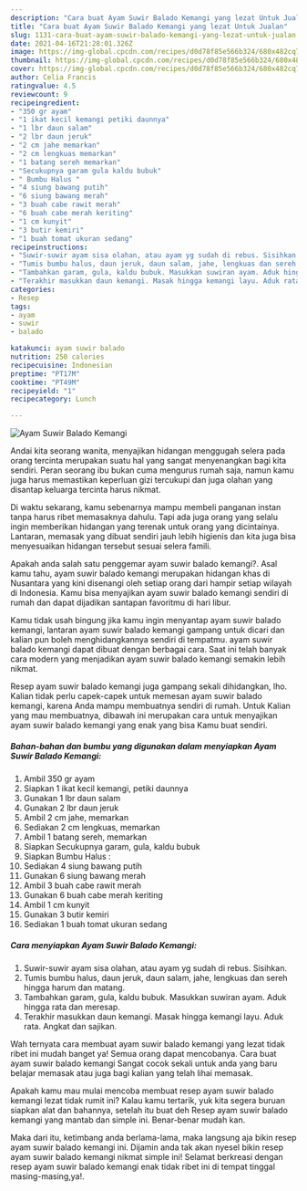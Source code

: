 ```yaml
---
description: "Cara buat Ayam Suwir Balado Kemangi yang lezat Untuk Jualan"
title: "Cara buat Ayam Suwir Balado Kemangi yang lezat Untuk Jualan"
slug: 1131-cara-buat-ayam-suwir-balado-kemangi-yang-lezat-untuk-jualan
date: 2021-04-16T21:28:01.326Z
image: https://img-global.cpcdn.com/recipes/d0d78f85e566b324/680x482cq70/ayam-suwir-balado-kemangi-foto-resep-utama.jpg
thumbnail: https://img-global.cpcdn.com/recipes/d0d78f85e566b324/680x482cq70/ayam-suwir-balado-kemangi-foto-resep-utama.jpg
cover: https://img-global.cpcdn.com/recipes/d0d78f85e566b324/680x482cq70/ayam-suwir-balado-kemangi-foto-resep-utama.jpg
author: Celia Francis
ratingvalue: 4.5
reviewcount: 9
recipeingredient:
- "350 gr ayam"
- "1 ikat kecil kemangi petiki daunnya"
- "1 lbr daun salam"
- "2 lbr daun jeruk"
- "2 cm jahe memarkan"
- "2 cm lengkuas memarkan"
- "1 batang sereh memarkan"
- "Secukupnya garam gula kaldu bubuk"
- " Bumbu Halus "
- "4 siung bawang putih"
- "6 siung bawang merah"
- "3 buah cabe rawit merah"
- "6 buah cabe merah keriting"
- "1 cm kunyit"
- "3 butir kemiri"
- "1 buah tomat ukuran sedang"
recipeinstructions:
- "Suwir-suwir ayam sisa olahan, atau ayam yg sudah di rebus. Sisihkan."
- "Tumis bumbu halus, daun jeruk, daun salam, jahe, lengkuas dan sereh hingga harum dan matang."
- "Tambahkan garam, gula, kaldu bubuk. Masukkan suwiran ayam. Aduk hingga rata dan meresap."
- "Terakhir masukkan daun kemangi. Masak hingga kemangi layu. Aduk rata. Angkat dan sajikan."
categories:
- Resep
tags:
- ayam
- suwir
- balado

katakunci: ayam suwir balado 
nutrition: 250 calories
recipecuisine: Indonesian
preptime: "PT17M"
cooktime: "PT49M"
recipeyield: "1"
recipecategory: Lunch

---
```



![Ayam Suwir Balado Kemangi](https://img-global.cpcdn.com/recipes/d0d78f85e566b324/680x482cq70/ayam-suwir-balado-kemangi-foto-resep-utama.jpg)

Andai kita seorang wanita, menyajikan hidangan menggugah selera pada orang tercinta merupakan suatu hal yang sangat menyenangkan bagi kita sendiri. Peran seorang ibu bukan cuma mengurus rumah saja, namun kamu juga harus memastikan keperluan gizi tercukupi dan juga olahan yang disantap keluarga tercinta harus nikmat.

Di waktu  sekarang, kamu sebenarnya mampu membeli panganan instan tanpa harus ribet memasaknya dahulu. Tapi ada juga orang yang selalu ingin memberikan hidangan yang terenak untuk orang yang dicintainya. Lantaran, memasak yang dibuat sendiri jauh lebih higienis dan kita juga bisa menyesuaikan hidangan tersebut sesuai selera famili. 



Apakah anda salah satu penggemar ayam suwir balado kemangi?. Asal kamu tahu, ayam suwir balado kemangi merupakan hidangan khas di Nusantara yang kini disenangi oleh setiap orang dari hampir setiap wilayah di Indonesia. Kamu bisa menyajikan ayam suwir balado kemangi sendiri di rumah dan dapat dijadikan santapan favoritmu di hari libur.

Kamu tidak usah bingung jika kamu ingin menyantap ayam suwir balado kemangi, lantaran ayam suwir balado kemangi gampang untuk dicari dan kalian pun boleh menghidangkannya sendiri di tempatmu. ayam suwir balado kemangi dapat dibuat dengan berbagai cara. Saat ini telah banyak cara modern yang menjadikan ayam suwir balado kemangi semakin lebih nikmat.

Resep ayam suwir balado kemangi juga gampang sekali dihidangkan, lho. Kalian tidak perlu capek-capek untuk memesan ayam suwir balado kemangi, karena Anda mampu membuatnya sendiri di rumah. Untuk Kalian yang mau membuatnya, dibawah ini merupakan cara untuk menyajikan ayam suwir balado kemangi yang enak yang bisa Kamu buat sendiri.

<!--inarticleads1-->

##### Bahan-bahan dan bumbu yang digunakan dalam menyiapkan Ayam Suwir Balado Kemangi:

1. Ambil 350 gr ayam
1. Siapkan 1 ikat kecil kemangi, petiki daunnya
1. Gunakan 1 lbr daun salam
1. Gunakan 2 lbr daun jeruk
1. Ambil 2 cm jahe, memarkan
1. Sediakan 2 cm lengkuas, memarkan
1. Ambil 1 batang sereh, memarkan
1. Siapkan Secukupnya garam, gula, kaldu bubuk
1. Siapkan  Bumbu Halus :
1. Sediakan 4 siung bawang putih
1. Gunakan 6 siung bawang merah
1. Ambil 3 buah cabe rawit merah
1. Gunakan 6 buah cabe merah keriting
1. Ambil 1 cm kunyit
1. Gunakan 3 butir kemiri
1. Sediakan 1 buah tomat ukuran sedang




<!--inarticleads2-->

##### Cara menyiapkan Ayam Suwir Balado Kemangi:

1. Suwir-suwir ayam sisa olahan, atau ayam yg sudah di rebus. Sisihkan.
1. Tumis bumbu halus, daun jeruk, daun salam, jahe, lengkuas dan sereh hingga harum dan matang.
1. Tambahkan garam, gula, kaldu bubuk. Masukkan suwiran ayam. Aduk hingga rata dan meresap.
1. Terakhir masukkan daun kemangi. Masak hingga kemangi layu. Aduk rata. Angkat dan sajikan.




Wah ternyata cara membuat ayam suwir balado kemangi yang lezat tidak ribet ini mudah banget ya! Semua orang dapat mencobanya. Cara buat ayam suwir balado kemangi Sangat cocok sekali untuk anda yang baru belajar memasak atau juga bagi kalian yang telah lihai memasak.

Apakah kamu mau mulai mencoba membuat resep ayam suwir balado kemangi lezat tidak rumit ini? Kalau kamu tertarik, yuk kita segera buruan siapkan alat dan bahannya, setelah itu buat deh Resep ayam suwir balado kemangi yang mantab dan simple ini. Benar-benar mudah kan. 

Maka dari itu, ketimbang anda berlama-lama, maka langsung aja bikin resep ayam suwir balado kemangi ini. Dijamin anda tak akan nyesel bikin resep ayam suwir balado kemangi nikmat simple ini! Selamat berkreasi dengan resep ayam suwir balado kemangi enak tidak ribet ini di tempat tinggal masing-masing,ya!.

